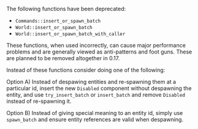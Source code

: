The following functions have been deprecated:

- `Commands::insert_or_spawn_batch`
- `World::insert_or_spawn_batch`
- `World::insert_or_spawn_batch_with_caller`

These functions, when used incorrectly, can cause major performance problems and are generally viewed as anti-patterns and foot guns. These are planned to be removed altogether in 0.17.

Instead of these functions consider doing one of the following:

Option A) Instead of despawing entities and re-spawning them at a particular id, insert the new `Disabled` component without despawning the entity, and use `try_insert_batch` or `insert_batch` and remove `Disabled` instead of re-spawning it.

Option B) Instead of giving special meaning to an entity id, simply use `spawn_batch` and ensure entity references are valid when despawning.

